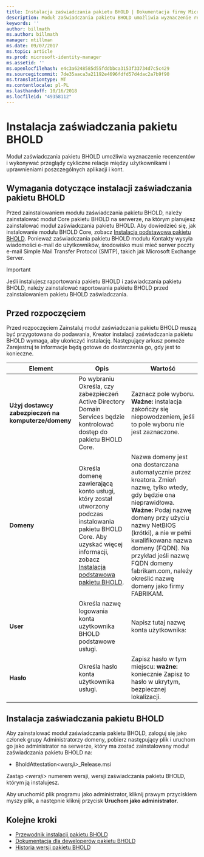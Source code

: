 ```yaml
---
title: Instalacja zaświadczania pakietu BHOLD | Dokumentacja firmy Microsoft
description: Moduł zaświadczania pakietu BHOLD umożliwia wyznaczenie recenzentów i wykonywanie przeglądów
keywords: ''
author: billmath
ms.author: billmath
manager: mtillman
ms.date: 09/07/2017
ms.topic: article
ms.prod: microsoft-identity-manager
ms.assetid: ''
ms.openlocfilehash: e4c3a6248585d55fddbbca3153f33734d7c5c429
ms.sourcegitcommit: 7de35aaca3a21192e4696fdfd57d4dac2a7b9f90
ms.translationtype: MT
ms.contentlocale: pl-PL
ms.lasthandoff: 10/16/2018
ms.locfileid: "49358112"
---
```

# <a name="bhold-attestation-installation"></a>Instalacja zaświadczania pakietu BHOLD

Moduł zaświadczania pakietu BHOLD umożliwia wyznaczenie recenzentów i wykonywać przeglądy cykliczne relacje między użytkownikami i uprawnieniami poszczególnych aplikacji i kont.

## <a name="bhold-attestation-installation-requirements"></a>Wymagania dotyczące instalacji zaświadczania pakietu BHOLD

Przed zainstalowaniem modułu zaświadczania pakietu BHOLD, należy zainstalować moduł Core pakietu BHOLD na serwerze, na którym planujesz zainstalować moduł zaświadczania pakietu BHOLD. Aby dowiedzieć się, jak instalowanie modułu BHOLD Core, zobacz [Instalacja podstawowa pakietu BHOLD](https://technet.microsoft.com/library/jj134095(v=ws.10).aspx). Ponieważ zaświadczania pakietu BHOLD modułu Kontakty wysyła wiadomości e-mail do użytkowników, środowisko musi mieć serwer poczty e-mail Simple Mail Transfer Protocol (SMTP), takich jak Microsoft Exchange Server.

> [!IMPORTANT]
> Jeśli instalujesz raportowania pakietu BHOLD i zaświadczania pakietu BHOLD, należy zainstalować raportowania pakietu BHOLD przed zainstalowaniem pakietu BHOLD zaświadczania.

## <a name="before-you-begin"></a>Przed rozpoczęciem

Przed rozpoczęciem Zainstaluj moduł zaświadczania pakietu BHOLD muszą być przygotowana do podawania, Kreator instalacji zaświadczania pakietu BHOLD wymaga, aby ukończyć instalację. Następujący arkusz pomoże Zarejestruj te informacje będą gotowe do dostarczenia go, gdy jest to konieczne.

| **Element**                                    | **Opis**                                                                                                                                                                                                           | **Wartość**                                                                                                                                                                                                                                                                                                            |
|---------------------------------------------|---------------------------------------------------------------------------------------------------------------------------------------------------------------------------------------------------------------------------|----------------------------------------------------------------------------------------------------------------------------------------------------------------------------------------------------------------------------------------------------------------------------------------------------------------------|
| **Użyj dostawcy zabezpieczeń na komputerze/domeny** | Po wybraniu Określa, czy zabezpieczeń Active Directory Domain Services będzie kontrolować dostęp do pakietu BHOLD Core.                                                                                                                | Zaznacz pole wyboru. **Ważne:** instalacja zakończy się niepowodzeniem, jeśli to pole wyboru nie jest zaznaczone.                                                                                                                                                                                                                   |
| **Domeny**                                  | Określa domenę zawierającą konto usługi, który został utworzony podczas instalowania pakietu BHOLD Core. Aby uzyskać więcej informacji, zobacz [Instalacja podstawowa pakietu BHOLD](https://technet.microsoft.com/library/jj134095(v=ws.10).aspx). | Nazwa domeny jest ona dostarczana automatycznie przez kreatora. Zmień nazwę, tylko wtedy, gdy będzie ona nieprawidłowa. **Ważne:** Podaj nazwę domeny przy użyciu nazwy NetBIOS (krótki), a nie w pełni kwalifikowana nazwa domeny (FQDN). Na przykład jeśli nazwę FQDN domeny fabrikam.com, należy określić nazwę domeny jako firmy FABRIKAM. |
| **User**                                    | Określa nazwę logowania konta użytkownika BHOLD podstawowe usługi.                                                                                                                                                          | Napisz tutaj nazwę konta użytkownika:                                                                                                                                                                                                                                                                                    |
| **Hasło**                                | Określa hasło konta użytkownika usługi.                                                                                                                                                                       | Zapisz hasło w tym miejscu: **ważne:** koniecznie Zapisz to hasło w ukrytym, bezpiecznej lokalizacji.                                                                                                                                                                                                                  |

## <a name="bhold-attestation-installation"></a>Instalacja zaświadczania pakietu BHOLD

Aby zainstalować moduł zaświadczania pakietu BHOLD, zaloguj się jako członek grupy Administratorzy domeny, pobierz następujący plik i uruchom go jako administrator na serwerze, który ma zostać zainstalowany moduł zaświadczania pakietu BHOLD na:

- BholdAttestation<em>\<wersji\></em>\_Release.msi

Zastąp *\<wersji\>* numerem wersji, wersji zaświadczania pakietu BHOLD, którym ją instalujesz.

Aby uruchomić plik programu jako administrator, kliknij prawym przyciskiem myszy plik, a następnie kliknij przycisk **Uruchom jako administrator**.

## <a name="next-steps"></a>Kolejne kroki

- [Przewodnik instalacji pakietu BHOLD](bhold-installation-guide.md)
- [Dokumentacja dla deweloperów pakietu BHOLD](../reference/mim2016-bhold-developer-reference.md)
- [Historia wersji pakietu BHOLD](../reference/version-bhold-history.md)

